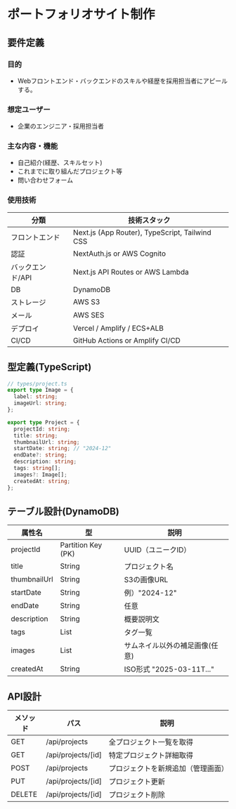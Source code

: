 # ポートフォリオサイト制作

## 要件定義

### 目的
- Webフロントエンド・バックエンドのスキルや経歴を採用担当者にアピールする。

### 想定ユーザー
- 企業のエンジニア・採用担当者

### 主な内容・機能
- 自己紹介(経歴、スキルセット)
- これまでに取り組んだプロジェクト等
- 問い合わせフォーム

### 使用技術
| 分類 | 技術スタック |
| --- | --- |
| フロントエンド | Next.js (App Router), TypeScript, Tailwind CSS |
| 認証 | NextAuth.js or AWS Cognito |
| バックエンド/API | Next.js API Routes or AWS Lambda |
| DB | DynamoDB |
| ストレージ | AWS S3 |
| メール | AWS SES |
| デプロイ | Vercel / Amplify / ECS+ALB |
| CI/CD | GitHub Actions or Amplify CI/CD |

## 型定義(TypeScript)

```ts
// types/project.ts
export type Image = {
  label: string;
  imageUrl: string;
};

export type Project = {
  projectId: string;
  title: string;
  thumbnailUrl: string;
  startDate: string; // "2024-12"
  endDate?: string;
  description: string;
  tags: string[];
  images?: Image[];
  createdAt: string;
};
```

## テーブル設計(DynamoDB)
| 属性名 | 型 | 説明 |
| --- | --- | --- |
| projectId | Partition Key (PK) | UUID（ユニークID） |
| title | String | プロジェクト名 |
| thumbnailUrl | String | S3の画像URL |
| startDate | String | 例）"2024-12" |
| endDate | String | 任意 |
| description | String | 概要説明文 |
| tags | List | タグ一覧 |
| images | List | サムネイル以外の補足画像(任意) |
| createdAt | String | ISO形式 "2025-03-11T..." |


## API設計
| メソッド | パス | 説明 |
| --- | --- | ---|
| GET | /api/projects | 全プロジェクト一覧を取得 |
| GET | /api/projects/[id] | 特定プロジェクト詳細取得 |
| POST | /api/projects | プロジェクトを新規追加（管理画面）|
| PUT | /api/projects/[id] | プロジェクト更新 |
| DELETE | /api/projects/[id] | プロジェクト削除 |
